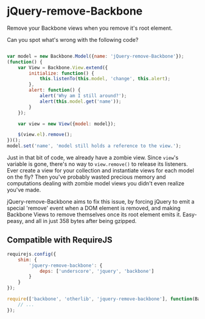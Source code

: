 jQuery-remove-Backbone
==========

Remove your Backbone views when you remove it's root element.

Can you spot what's wrong with the following code?

```javascript

var model = new Backbone.Model({name: 'jQuery-remove-Backbone'});
(function() {
    var View = Backbone.View.extend({
        initialize: function() {
            this.listenTo(this.model, 'change', this.alert);
        },
        alert: function() {
            alert('Why am I still around?');
            alert(this.model.get('name'));
        }
    });

    var view = new View({model: model});

    $(view.el).remove();
})();
model.set('name', 'model still holds a reference to the view.');

```

Just in that bit of code, we already have a zombie view. Since `view`'s
variable is gone, there's no way to `view.remove()` to release its
listeners. Ever create a view for your collection and instantiate views
for each model on the fly? Then you've probably wasted precious memory
and computations dealing with zombie model views you didn't even
realize you've made.

jQuery-remove-Backbone aims to fix this issue, by forcing jQuery to emit
a special 'remove' event when a DOM element is removed, and making
Backbone Views to remove themselves once its root element emits it.
Easy-peasy, and all in just 358 bytes after being gzipped.


Compatible with RequireJS
-------------------------

```javascript
requirejs.config({
    shim: {
        'jquery-remove-backbone': {
            deps: ['underscore', 'jquery', 'backbone']
        }
    }
});

require(['backbone', 'otherlib', 'jquery-remove-backbone'], function(Backbone, Other) {
    // ...
});
```
